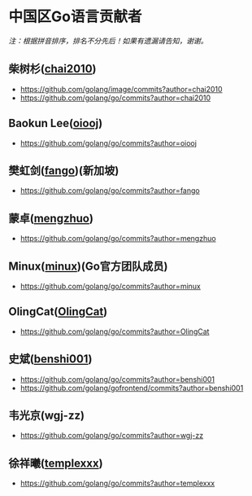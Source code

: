 # 中国区Go语言贡献者

*注：根据拼音排序，排名不分先后！如果有遗漏请告知，谢谢。*

## 柴树杉([chai2010](https://github.com/chai2010))

- https://github.com/golang/image/commits?author=chai2010
- https://github.com/golang/go/commits?author=chai2010

## Baokun Lee([oiooj](https://github.com/oiooj))

- https://github.com/golang/go/commits?author=oiooj

## 樊虹剑([fango](https://github.com/fango))(新加坡)

- https://github.com/golang/go/commits?author=fango

## 蒙卓([mengzhuo](https://github.com/mengzhuo))

- https://github.com/golang/go/commits?author=mengzhuo

## Minux([minux](https://github.com/minux))(Go官方团队成员)

- https://github.com/golang/go/commits?author=minux

## OlingCat([OlingCat](https://github.com/OlingCat))

- https://github.com/golang/go/commits?author=OlingCat

## 史斌([benshi001](https://github.com/benshi001))

- https://github.com/golang/go/commits?author=benshi001
- https://github.com/golang/gofrontend/commits?author=benshi001

## 韦光京(wgj-zz)

- https://github.com/golang/go/commits?author=wgj-zz

## 徐祥曦([templexxx](https://github.com/templexxx))

- https://github.com/golang/go/commits?author=templexxx

<!--

## Zhou Peng([ctriple](https://github.com/ctriple))

- https://github.com/golang/go/commits?author=ctriple

Dev Zhoujun <dev.zhoujun@gmail.com>

Han-Wen Nienhuys <hanwen@google.com>
Hang Qian <hangqian90@gmail.com>

He Liu <liulonnie@gmail.com>

Hong Ruiqi <hongruiqi@gmail.com>

Hongfei Tan <feilengcui008@gmail.com>

Hu Keping <hukeping@huawei.com>

Jingcheng Zhang <diogin@gmail.com>
Jingguo Yao <yaojingguo@gmail.com>
Jiong Du <londevil@gmail.com>

Jiulong Wang <jiulongw@gmail.com>

Kun Li <likunarmstrong@gmail.com>

Sakeven Jiang <jc5930@sina.cn>

Wei Fu <fhfuwei@163.com>
Wei Guangjing <vcc.163@gmail.com>

Yu Heng Zhang <annita.zhang@cn.ibm.com>
Yu Xuan Zhang <zyxsh@cn.ibm.com>

Zheng Dayu <davidzheng23@gmail.com>
Zheng Xu <zheng.xu@arm.com>
Zhengyu He <hzy@google.com>
Zhongpeng Lin <zplin@uber.com>
Zhongtao Chen <chenzhongtao@126.com>
Zhongwei Yao <zhongwei.yao@arm.com>
Zhou Peng <p@ctriple.cn>

张嵩 <zs349596@gmail.com>
申习之 <bronze1man@gmail.com>

-->
